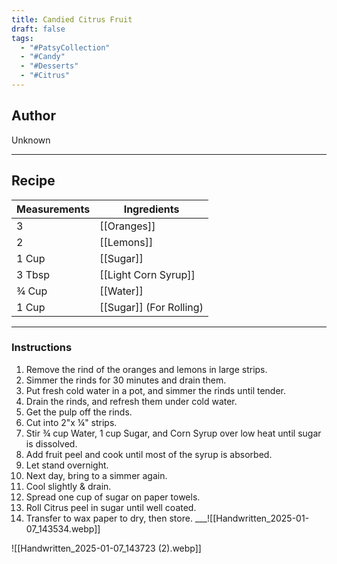 ```yaml
---
title: Candied Citrus Fruit
draft: false
tags:
  - "#PatsyCollection"
  - "#Candy"
  - "#Desserts"
  - "#Citrus"
---
```

## Author
Unknown
___
## Recipe

| Measurements       | Ingredients                                 |
| :----------------- | ------------------------------------------- |
|3|[[Oranges]]|
|2|[[Lemons]]|
|1 Cup|[[Sugar]]|
|3 Tbsp|[[Light Corn Syrup]]|
|¾ Cup|[[Water]]|
|1 Cup|[[Sugar]] (For Rolling)|
___
### Instructions
1. Remove the rind of the oranges and lemons in large strips.
2. Simmer the rinds for 30 minutes and drain them.
3. Put fresh cold water in a pot, and simmer the rinds until tender.
4. Drain the rinds, and refresh them under cold water.
5. Get the pulp off the rinds.
6. Cut into 2"x ¼" strips.
7. Stir ¾ cup Water, 1 cup Sugar, and Corn Syrup over low heat until sugar is dissolved.
8. Add fruit peel and cook until most of the syrup is absorbed.
9. Let stand overnight.
10. Next day, bring to a simmer again.
11. Cool slightly & drain.
12. Spread one cup of sugar on paper towels.
13. Roll Citrus peel in sugar until well coated.
14. Transfer to wax paper to dry, then store.
___![[Handwritten_2025-01-07_143534.webp]]

![[Handwritten_2025-01-07_143723 (2).webp]]